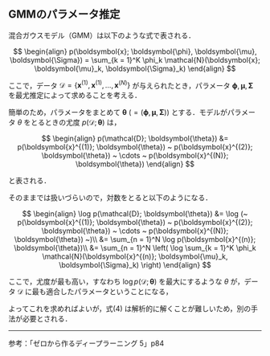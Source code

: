 ## GMMのパラメータ推定

混合ガウスモデル（GMM）は以下のような式で表される．

$$
\begin{align}
p(\boldsymbol{x}; \boldsymbol{\phi}, \boldsymbol{\mu}, \boldsymbol{\Sigma}) = \sum_{k = 1}^K \phi_k \mathcal{N}(\boldsymbol{x}; \boldsymbol{\mu}_k, \boldsymbol{\Sigma}_k)
\end{align}
$$

ここで，データ $\mathcal{D} = \{\boldsymbol{x}^{(1)}, \boldsymbol{x}^{(1)}, \ldots, \boldsymbol{x}^{(N)}\}$ が与えられたとき，パラメータ $\boldsymbol{\phi}, \boldsymbol{\mu}, \boldsymbol{\Sigma}$ を最尤推定によって求めることを考える．

簡単のため，パラメータをまとめて $\boldsymbol{\theta} ~(= (\boldsymbol{\phi}, \boldsymbol{\mu}, \boldsymbol{\Sigma}))$ とする．モデルがパラメータ $\theta$ をとるときの尤度 $p(\mathcal{D}; \boldsymbol{\theta})$ は，

$$
\begin{align}
    p(\mathcal{D}; \boldsymbol{\theta})
    &= p(\boldsymbol{x}^{(1)}; \boldsymbol{\theta}) ~ p(\boldsymbol{x}^{(2)}; \boldsymbol{\theta}) ~ \cdots ~ p(\boldsymbol{x}^{(N)}; \boldsymbol{\theta})
\end{align}
$$

と表される．

そのままでは扱いづらいので，対数をとると以下のようになる．

$$
\begin{align}
    \log p(\mathcal{D}; \boldsymbol{\theta})
    &= \log (~ p(\boldsymbol{x}^{(1)}; \boldsymbol{\theta}) ~ p(\boldsymbol{x}^{(2)}; \boldsymbol{\theta}) ~ \cdots ~ p(\boldsymbol{x}^{(N)}; \boldsymbol{\theta}) ~)\\
    &= \sum_{n = 1}^N \log p(\boldsymbol{x}^{(n)}; \boldsymbol{\theta})\\
    &= \sum_{n = 1}^N \left( \log \sum_{k = 1}^K \phi_k \mathcal{N}(\boldsymbol{x}^{(n)}; \boldsymbol{\mu}_k, \boldsymbol{\Sigma}_k) \right)
\end{align}
$$

ここで，尤度が最も高い，すなわち $\log p(\mathcal{D}; \boldsymbol{\theta})$ を最大にするような $\theta$ が，データ $\mathcal{D}$ に最も適合したパラメータということになる，

よってこれを求めればよいが，式(4) は解析的に解くことが難しいため，別の手法が必要とされる．

---

参考：「ゼロから作るディープラーニング 5」p84
